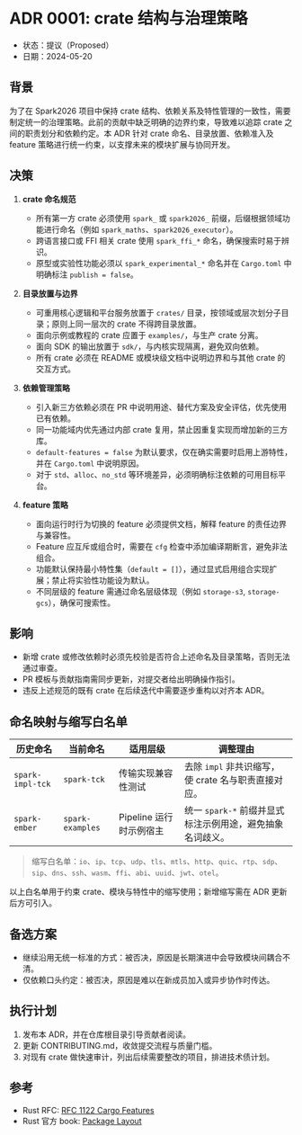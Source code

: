 # ADR 0001: crate 结构与治理策略

- 状态：提议（Proposed）
- 日期：2024-05-20

## 背景

为了在 Spark2026 项目中保持 crate 结构、依赖关系及特性管理的一致性，需要制定统一的治理策略。此前的贡献中缺乏明确的边界约束，导致难以追踪 crate 之间的职责划分和依赖约定。本 ADR 针对 crate 命名、目录放置、依赖准入及 feature 策略进行统一约束，以支撑未来的模块扩展与协同开发。

## 决策

1. **crate 命名规范**
   - 所有第一方 crate 必须使用 `spark_` 或 `spark2026_` 前缀，后缀根据领域功能进行命名（例如 `spark_maths`、`spark2026_executor`）。
   - 跨语言接口或 FFI 相关 crate 使用 `spark_ffi_*` 命名，确保搜索时易于辨识。
   - 原型或实验性功能必须以 `spark_experimental_*` 命名并在 `Cargo.toml` 中明确标注 `publish = false`。

2. **目录放置与边界**
   - 可重用核心逻辑和平台服务放置于 `crates/` 目录，按领域或层次划分子目录；原则上同一层次的 crate 不得跨目录放置。
   - 面向示例或教程的 crate 应置于 `examples/`，与生产 crate 分离。
   - 面向 SDK 的输出放置于 `sdk/`，与内核实现隔离，避免双向依赖。
   - 所有 crate 必须在 README 或模块级文档中说明边界和与其他 crate 的交互方式。

3. **依赖管理策略**
   - 引入新三方依赖必须在 PR 中说明用途、替代方案及安全评估，优先使用已有依赖。
   - 同一功能域内优先通过内部 crate 复用，禁止因重复实现而增加新的三方库。
   - `default-features = false` 为默认要求，仅在确实需要时启用上游特性，并在 `Cargo.toml` 中说明原因。
   - 对于 `std`、`alloc`、`no_std` 等环境差异，必须明确标注依赖的可用目标平台。

4. **feature 策略**
   - 面向运行时行为切换的 feature 必须提供文档，解释 feature 的责任边界与兼容性。
   - Feature 应互斥或组合时，需要在 `cfg` 检查中添加编译期断言，避免非法组合。
   - 功能默认保持最小特性集（`default = []`），通过显式启用组合实现扩展；禁止将实验性功能设为默认。
   - 不同层级的 feature 需通过命名层级体现（例如 `storage-s3`, `storage-gcs`），确保可搜索性。

## 影响

- 新增 crate 或修改依赖时必须先校验是否符合上述命名及目录策略，否则无法通过审查。
- PR 模板与贡献指南需同步更新，对提交者给出明确操作指引。
- 违反上述规范的既有 crate 在后续迭代中需要逐步重构以对齐本 ADR。

## 命名映射与缩写白名单

| 历史命名 | 当前命名 | 适用层级 | 调整理由 |
| --- | --- | --- | --- |
| `spark-impl-tck` | `spark-tck` | 传输实现兼容性测试 | 去除 `impl` 非共识缩写，使 crate 名与职责直接对应。 |
| `spark-ember` | `spark-examples` | Pipeline 运行时示例宿主 | 统一 `spark-*` 前缀并显式标注示例用途，避免抽象名词歧义。 |

> 缩写白名单：`io`、`ip`、`tcp`、`udp`、`tls`、`mtls`、`http`、`quic`、`rtp`、`sdp`、`sip`、`dns`、`ssh`、`wasm`、`ffi`、`abi`、`uuid`、`jwt`、`otel`。

以上白名单用于约束 crate、模块与特性中的缩写使用；新增缩写需在 ADR 更新后方可引入。

## 备选方案

- 继续沿用无统一标准的方式：被否决，原因是长期演进中会导致模块间耦合不清。
- 仅依赖口头约定：被否决，原因是难以在新成员加入或异步协作时传达。

## 执行计划

1. 发布本 ADR，并在仓库根目录引导贡献者阅读。
2. 更新 CONTRIBUTING.md，收敛提交流程与质量门槛。
3. 对现有 crate 做快速审计，列出后续需要整改的项目，排进技术债计划。

## 参考

- Rust RFC: [RFC 1122 Cargo Features](https://rust-lang.github.io/rfcs/1122-cargo-features.html)
- Rust 官方 book: [Package Layout](https://doc.rust-lang.org/cargo/reference/manifest.html#the-package-section)
